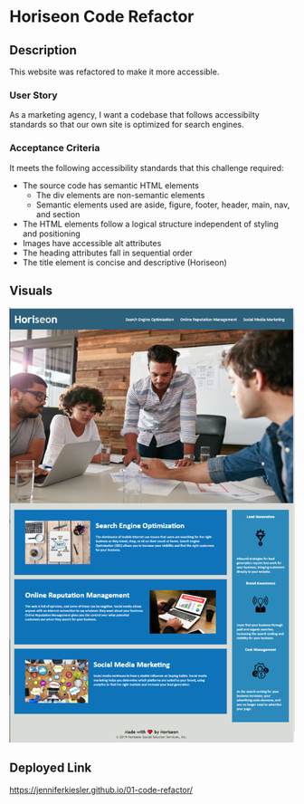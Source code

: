 # Horiseon Code Refactor

## Description

This website was refactored to make it more accessible. 


### User Story

As a marketing agency, I want a codebase that follows accessibilty standards so that our own site is optimized for search engines.

### Acceptance Criteria

It meets the following accessibility standards that this challenge required:
-   The source code has semantic HTML elements
    - The div elements are non-semantic elements
    - Semantic elements used are aside, figure, footer, header, main, nav, and section
-   The HTML elements follow a logical structure independent of styling and positioning
-   Images have accessible alt attributes
-   The heading attributes fall in sequential order
-   The title element is concise and descriptive (Horiseon)

## Visuals

![Screenshot](Develop/assets/images/horiseon-screenshot.png)

## Deployed Link

https://jenniferkiesler.github.io/01-code-refactor/